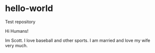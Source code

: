 # hello-world
Test repository

Hi Humans!

Im Scott. I love baseball and other sports. 
I am married and love my wife very much.
